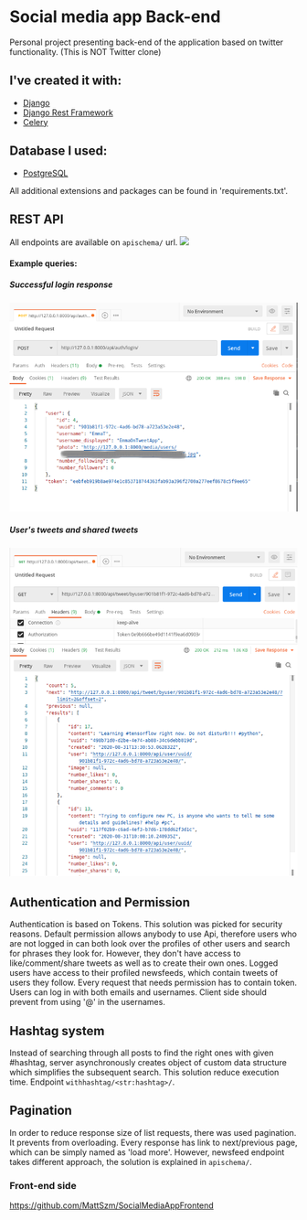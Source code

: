 # Social media app Back-end 
Personal project presenting back-end of the application based on twitter functionality. 
(This is NOT Twitter clone)
##  I've created it with:
 * [Django][djangolink]
 * [Django Rest Framework][restframeworklink]
 * [Celery][celerylink]
 
 ## Database I used:
 * [PostgreSQL][postgreslink]
 
 All additional extensions and packages can be found in 'requirements.txt'.
 
 ## REST API
 All endpoints are available on `apischema/` url.
 ![](media-readMe/api_schema.gif)
 
 #### Example queries:
 ##### Successful login response
 ![](media-readMe/login_success.png)
 
 ##### User's tweets and shared tweets
 ![](media-readMe/tweets_by_user.png)
 
  ## Authentication and Permission
  Authentication is based on Tokens.
  This solution was picked for security reasons.
  Default permission allows anybody to use Api, therefore
  users who are not logged in can both look over the 
  profiles of other users and search for phrases they look for.
  However, they don't have access to like/comment/share tweets 
  as well as to create their own ones.
  Logged users have access to their profiled newsfeeds, 
  which contain tweets of users they follow.
  Every request that needs permission has to contain token.
  Users can log in with both emails and usernames.
  Client side should prevent from using '@' in the usernames.
  
  ## Hashtag system
  Instead of searching through all posts to find the right ones with given #hashtag,
  server asynchronously creates object of custom data structure 
  which simplifies the subsequent search.
  This solution reduce execution time.
  Endpoint `withhashtag/<str:hashtag>/`.
  
  ## Pagination
  In order to reduce response size of list requests, there was used pagination. 
  It prevents from overloading.
  Every response has link to next/previous page, which can be simply named as
  'load more'. 
  However, newsfeed endpoint takes different approach, the solution is 
  explained in `apischema/`.  
  
  ### Front-end side
  https://github.com/MattSzm/SocialMediaAppFrontend


 [restframeworklink]:https://www.django-rest-framework.org/
 [djangolink]:https://www.djangoproject.com/
 [celerylink]:https://docs.celeryproject.org/en/stable/
 [postgreslink]:https://www.postgresql.org/
